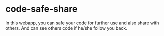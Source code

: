 # code-safe-share
In this webapp, you can safe your code for further use and also share with others. And can see others code if he/she follow you back.
